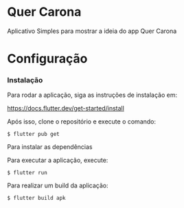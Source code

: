 # Quer Carona

Aplicativo Simples para mostrar a ideia do app Quer Carona

# Configuração
### Instalação
Para rodar a aplicação, siga as instruções de instalação em:

<https://docs.flutter.dev/get-started/install>

Após isso, clone o repositório e execute o comando:

`$ flutter pub get`

Para instalar as dependências

Para executar a aplicação, execute:

`$ flutter run`

Para realizar um build da aplicação:

`$ flutter build apk`